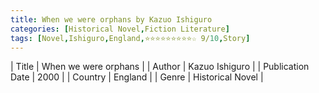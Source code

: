```yaml
---
title: When we were orphans by Kazuo Ishiguro
categories: [Historical Novel,Fiction Literature]
tags: [Novel,Ishiguro,England,⭐⭐⭐⭐⭐⭐⭐⭐⭐☆ 9/10,Story]
---     
```

| Title | When we were orphans  |
| Author |  Kazuo Ishiguro  |
| Publication Date | 2000   |
| Country | England |
| Genre | Historical Novel  |
        